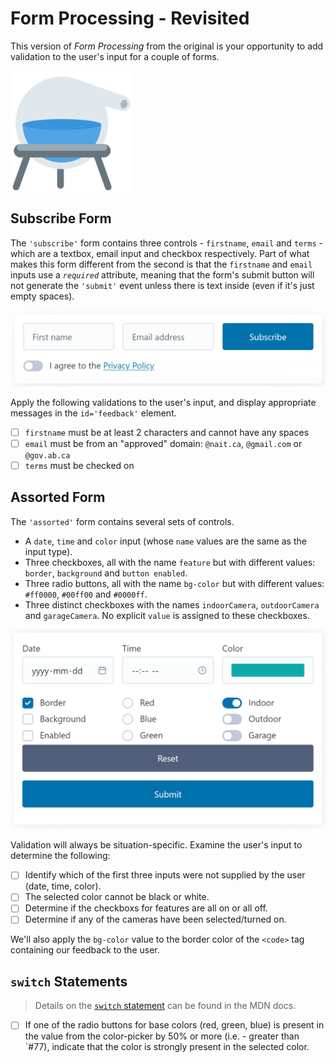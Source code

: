 # Form Processing - Revisited

This version of *Form Processing* from the original is your opportunity to add validation to the user's input for a couple of forms.

![](./images/android-chrome-192x192.png)

## Subscribe Form

The `'subscribe'` form contains three controls - `firstname`, `email` and `terms` - which are a textbox, email input and checkbox respectively. Part of what makes this form different from the second is that the `firstname` and `email` inputs use a *`required`* attribute, meaning that the form's submit button will not generate the `'submit'` event unless there is text inside (even if it's just empty spaces).

![form preview](./images/SubscribeForm.png)

Apply the following validations to the user's input, and display appropriate messages in the `id='feedback'` element.

- [ ] `firstname` must be at least 2 characters and cannot have any spaces
- [ ] `email` must be from an "approved" domain: `@nait.ca`, `@gmail.com` or `@gov.ab.ca`
- [ ] `terms` must be checked on

## Assorted Form

The `'assorted'` form contains several sets of controls.

- A `date`, `time` and `color` input (whose `name` values are the same as the input type).
- Three checkboxes, all with the name `feature` but with different values: `border`, `background` and `button enabled`.
- Three radio buttons, all with the name `bg-color` but with different values: `#ff0000`, `#00ff00` and `#0000ff`.
- Three distinct checkboxes with the names `indoorCamera`, `outdoorCamera` and `garageCamera`. No explicit `value` is assigned to these checkboxes.

![form preview](./images/AssortedForm.png)

Validation will always be situation-specific. Examine the user's input to determine the following:

- [ ] Identify which of the first three inputs were not supplied by the user (date, time, color).
- [ ] The selected color cannot be black or white.
- [ ] Determine if the checkboxs for features are all on or all off.
- [ ] Determine if any of the cameras have been selected/turned on.

We'll also apply the `bg-color` value to the border color of the `<code>` tag containing our feedback to the user.

## `switch` Statements

> Details on the [`switch` statement](https://developer.mozilla.org/en-US/docs/Web/JavaScript/Reference/Statements/switch) can be found in the MDN docs.

- [ ] If one of the radio buttons for base colors (red, green, blue) is present in the value from the color-picker by 50% or more (i.e. - greater than `#77), indicate that the color is strongly present in the selected color.
